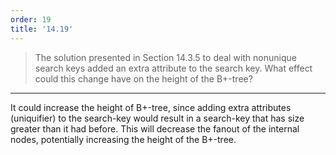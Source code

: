 ```yaml
---
order: 19
title: '14.19'
---
```

> The solution presented in Section 14.3.5 to deal with nonunique search 
> keys added an extra attribute to the search key. What effect could this change
> have on the height of the B+-tree? 

--------------------------------

It could increase the height of B+-tree, since adding extra attributes (uniquifier)
to the search-key would result in a search-key that has size greater than it had before. 
This will decrease the fanout of the internal nodes, potentially increasing the height
of the B+-tree. 